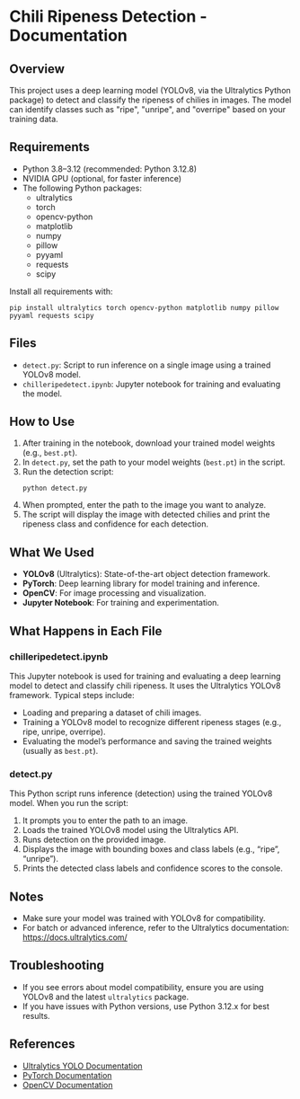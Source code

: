 # Chili Ripeness Detection - Documentation

## Overview
This project uses a deep learning model (YOLOv8, via the Ultralytics Python package) to detect and classify the ripeness of chilies in images. The model can identify classes such as "ripe", "unripe", and "overripe" based on your training data.

## Requirements
- Python 3.8–3.12 (recommended: Python 3.12.8)
- NVIDIA GPU (optional, for faster inference)
- The following Python packages:
  - ultralytics
  - torch
  - opencv-python
  - matplotlib
  - numpy
  - pillow
  - pyyaml
  - requests
  - scipy

Install all requirements with:
```
pip install ultralytics torch opencv-python matplotlib numpy pillow pyyaml requests scipy
```

## Files
- `detect.py`: Script to run inference on a single image using a trained YOLOv8 model.
- `chilleripedetect.ipynb`: Jupyter notebook for training and evaluating the model.

## How to Use
1. After training in the notebook, download your trained model weights (e.g., `best.pt`).
2. In `detect.py`, set the path to your model weights (`best.pt`) in the script.
3. Run the detection script:
   ```
   python detect.py
   ```
4. When prompted, enter the path to the image you want to analyze.
5. The script will display the image with detected chilies and print the ripeness class and confidence for each detection.

## What We Used
- **YOLOv8** (Ultralytics): State-of-the-art object detection framework.
- **PyTorch**: Deep learning library for model training and inference.
- **OpenCV**: For image processing and visualization.
- **Jupyter Notebook**: For training and experimentation.

## What Happens in Each File

### chilleripedetect.ipynb
This Jupyter notebook is used for training and evaluating a deep learning model to detect and classify chili ripeness. It uses the Ultralytics YOLOv8 framework. Typical steps include:
- Loading and preparing a dataset of chili images.
- Training a YOLOv8 model to recognize different ripeness stages (e.g., ripe, unripe, overripe).
- Evaluating the model’s performance and saving the trained weights (usually as `best.pt`).

### detect.py
This Python script runs inference (detection) using the trained YOLOv8 model. When you run the script:
1. It prompts you to enter the path to an image.
2. Loads the trained YOLOv8 model using the Ultralytics API.
3. Runs detection on the provided image.
4. Displays the image with bounding boxes and class labels (e.g., “ripe”, “unripe”).
5. Prints the detected class labels and confidence scores to the console.

## Notes
- Make sure your model was trained with YOLOv8 for compatibility.
- For batch or advanced inference, refer to the Ultralytics documentation: https://docs.ultralytics.com/

## Troubleshooting
- If you see errors about model compatibility, ensure you are using YOLOv8 and the latest `ultralytics` package.
- If you have issues with Python versions, use Python 3.12.x for best results.

## References
- [Ultralytics YOLO Documentation](https://docs.ultralytics.com/)
- [PyTorch Documentation](https://pytorch.org/)
- [OpenCV Documentation](https://opencv.org/)

